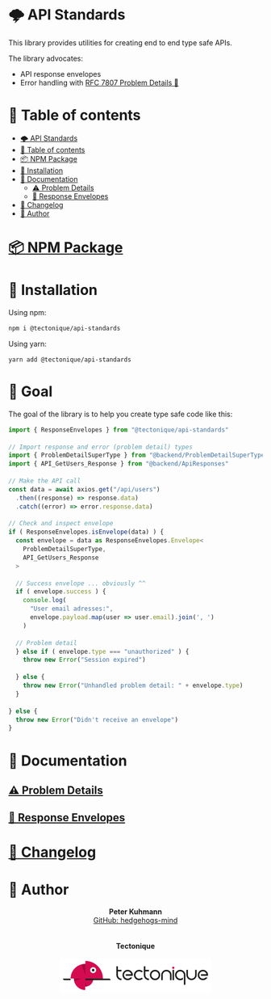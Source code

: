 # 🌩 API Standards

This library provides utilities for creating end to end type safe APIs.

The library advocates:

- API response envelopes
- Error handling with [RFC 7807 Problem Details 🔗](https://www.rfc-editor.org/rfc/rfc7807)

# 📖 Table of contents

<!-- TOC -->
* [🌩 API Standards](#-api-standards)
* [📖 Table of contents](#-table-of-contents)
* [📦 NPM Package](#-npm-package)
* [💾 Installation](#-installation)
* [📑 Documentation](#-documentation)
  * [⚠️ Problem Details](#-problem-details)
  * [📨 Response Envelopes](#-response-envelopes)
* [📜 Changelog](#-changelog)
* [🦔 Author](#-author)
<!-- TOC -->

# [📦 NPM Package](https://www.npmjs.com/package/@tectonique/api-standards)

# 💾 Installation

Using npm:
```bash
npm i @tectonique/api-standards
```

Using yarn:
```
yarn add @tectonique/api-standards
```

# 🏁 Goal
The goal of the library is to help you create type safe code like this:
```typescript
import { ResponseEnvelopes } from "@tectonique/api-standards"

// Import response and error (problem detail) types
import { ProblemDetailSuperType } from "@backend/ProblemDetailSuperType"
import { API_GetUsers_Response } from "@backend/ApiResponses"

// Make the API call
const data = await axios.get("/api/users")
  .then((response) => response.data)
  .catch((error) => error.response.data)

// Check and inspect envelope
if ( ResponseEnvelopes.isEnvelope(data) ) {
  const envelope = data as ResponseEnvelopes.Envelope<
    ProblemDetailSuperType,
    API_GetUsers_Response
  >
  
  // Success envelope ... obviously ^^
  if ( envelope.success ) {
    console.log(
      "User email adresses:",
      envelope.payload.map(user => user.email).join(', ')
    )
    
  // Problem detail
  } else if ( envelope.type === "unauthorized" ) {
    throw new Error("Session expired")
    
  } else {
    throw new Error("Unhandled problem detail: " + envelope.type)
  }
  
} else {
  throw new Error("Didn't receive an envelope")
}
```

# 📑 Documentation

## [⚠️ Problem Details](./ProblemDetails/README.md)

## [📨 Response Envelopes](./ResponseEnvelopes/README.md)

# [📜 Changelog](CHANGELOG.md)

# 🦔 Author
<p align="center">
  <b>Peter Kuhmann</b>
  <br>
  <a href="https://github.com/hedgehogs-mind">GitHub: hedgehogs-mind</a>
  <br>
  <br>
  <br>
  <b>Tectonique</b>
  <br>
  <br>
  <img src=".assets/tectonique-small.png" alt="Tectonique logo" width="300">
</p>